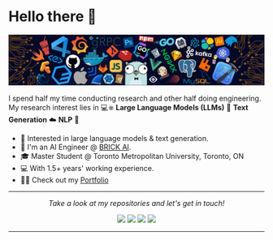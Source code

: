 # Hello there 👋

![](https://github.com/haisonle001/haisonle001/blob/main/header.png)

I spend half my time conducting research and other half doing engineering. My research interest lies in 💻⎈ **Large Language Models (LLMs)** 🐳 **Text Generation** ☁️ **NLP** 🌈 

* 🧐   Interested in large language models & text generation.
* 💼   I'm an AI Engineer @ [BRICK AI](https://eximgpt.com).
* 🎓   Master Student @ Toronto Metropolitan University, Toronto, ON
* 💻   With 1.5+ years' working experience.
* ✍🏻   Check out my [Portfolio](https://lehaison-cv.vercel.app/)

  
<hr>
<p align="center">
  <i>Take a look at my repositories and let's get in touch!</i>

<p align="center">
<a href= "https://www.facebook.com/nhoxson338"><img src="https://img.icons8.com/material-outlined/30/null/facebook-f.png"/></a>
<a href= "https://github.com/haisonle001"><img src="https://img.icons8.com/material-outlined/30/null/github.png"/></a>
<a href= "https://www.linkedin.com/in/haisonle01"><img src="https://img.icons8.com/material-outlined/30/000000/linkedin.png"/></a>
<a href= "https://lehaison-cv.vercel.app/"><img src="https://img.icons8.com/material-outlined/27/000000/geography.png"/></a>
</p>

---
